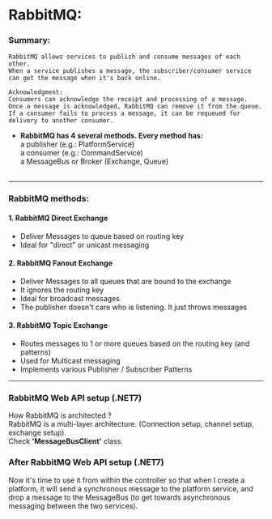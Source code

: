 # RabbitMQ:

### Summary:

```
RabbitMQ allows services to publish and consume messages of each other.
When a service publishes a message, the subscriber/consumer service can get the message when it's back online.

Acknowledgment:
Consumers can acknowledge the receipt and processing of a message. Once a message is acknowledged, RabbitMQ can remove it from the queue. If a consumer fails to process a message, it can be requeued for delivery to another consumer.
```

- <b>RabbitMQ has 4 several methods. Every method has:</b><br>
  a publisher (e.g.: PlatformService)<br>
  a consumer (e.g.: CommandService)<br>
  a MessageBus or Broker (Exchange, Queue)<br><br>

---

### RabbitMQ methods:

#### 1. RabbitMQ Direct Exchange

- Deliver Messages to queue based on routing key<br>
- Ideal for "direct" or unicast messaging<br>

#### 2. RabbitMQ Fanout Exchange

- Deliver Messages to all queues that are bound to the exchange<br>
- It ignores the routing key<br>
- Ideal for broadcast messages<br>
- The publisher doesn't care who is listening. It just throws messages<br>

#### 3. RabbitMQ Topic Exchange

- Routes messages to 1 or more queues based on the routing key (and patterns)<br>
- Used for Multicast messaging<br>
- Implements various Publisher / Subscriber Patterns<br>

---

### RabbitMQ Web API setup (.NET7)

How RabbitMQ is architected ?<br>
RabbitMQ is a multi-layer architecture. (Connection setup, channel setup, exchange setup).<br>
Check <b>'MessageBusClient'</b> class.

### After RabbitMQ Web API setup (.NET7)

Now it's time to use it from within the controller so that when I create a platform, it will send a synchronous message to the platform service, and drop a message to the MessageBus (to get towards asynchronous messaging between the two services).<br>
